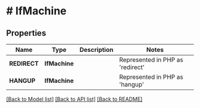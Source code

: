 # # IfMachine

## Properties

Name | Type | Description | Notes
------------ | ------------- | ------------- | -------------
| **REDIRECT** | **IfMachine** |  | Represented in PHP as 'redirect' |
| **HANGUP** | **IfMachine** |  | Represented in PHP as 'hangup' |

[[Back to Model list]](../../README.md#models) [[Back to API list]](../../README.md#endpoints) [[Back to README]](../../README.md)
